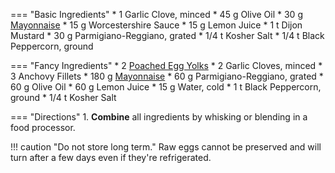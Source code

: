 === "Basic Ingredients"
    * 1 Garlic Clove, minced
    * 45 g Olive Oil
    * 30 g [Mayonnaise](mayonnaise/index.md)
    * 15 g Worcestershire Sauce
    * 15 g Lemon Juice
    * 1 t Dijon Mustard
    * 30 g Parmigiano-Reggiano, grated
    * 1/4 t Kosher Salt
    * 1/4 t Black Peppercorn, ground

=== "Fancy Ingredients"
    * 2 [Poached Egg Yolks](../../eggs/poached-eggs.md)
    * 2 Garlic Cloves, minced
    * 3 Anchovy Fillets
    * 180 g [Mayonnaise](mayonnaise/index.md)
    * 60 g Parmigiano-Reggiano, grated
    * 60 g Olive Oil
    * 60 g Lemon Juice
    * 15 g Water, cold
    * 1 t Black Peppercorn, ground
    * 1/4 t Kosher Salt

=== "Directions"
    1. **Combine** all ingredients by whisking or blending in a food processor.

!!! caution "Do not store long term."
    Raw eggs cannot be preserved and will turn after a few days even if they're refrigerated.

[^1]:
    Martin, Ali. ["Caesar Dressing."](https://www.gimmesomeoven.com/caesar-dressing-recipe/). *Gimme Some Oven.* 2 September 2020.
[^2]:
    Mitzewich, John. ["Caesar Salad Dressing."](https://www.thespruceeats.com/caesar-salad-dressing-recipe-101888) *The Spruce Eats.* 14 April 2020.
[^3]:
    Schecter, Anita. ["Grilled Caesar Salad."](https://www.thespruceeats.com/grilled-caesar-salad-4589073) *The Spruce Eats.* 13 September 2019.
